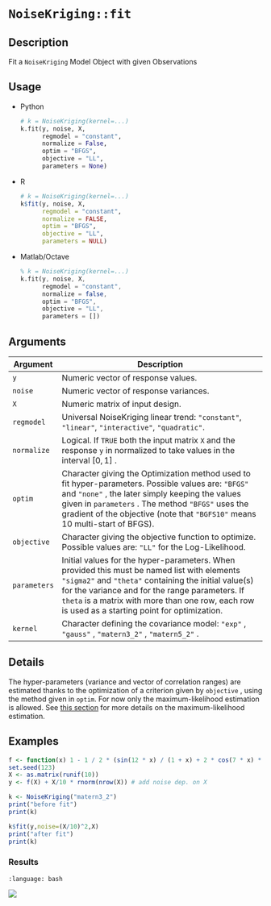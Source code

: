 # `NoiseKriging::fit`


## Description

Fit a `NoiseKriging` Model Object with given Observations


## Usage

* Python
    ```python
    # k = NoiseKriging(kernel=...)
    k.fit(y, noise, X, 
          regmodel = "constant",
          normalize = False,
          optim = "BFGS",
          objective = "LL",
          parameters = None)
    ```
* R
    ```r
    # k = NoiseKriging(kernel=...)
    k$fit(y, noise, X, 
          regmodel = "constant",
          normalize = FALSE,
          optim = "BFGS",
          objective = "LL",
          parameters = NULL)
    ```
* Matlab/Octave
    ```octave
    % k = NoiseKriging(kernel=...)
    k.fit(y, noise, X, 
          regmodel = "constant",
          normalize = false,
          optim = "BFGS",
          objective = "LL",
          parameters = [])
    ```


## Arguments

Argument      |Description
------------- |----------------
`y`     |     Numeric vector of response values.
`noise`     |     Numeric vector of response variances.
`X`     |     Numeric matrix of input design.
`regmodel`     |     Universal NoiseKriging linear trend: `"constant"`, `"linear"`, `"interactive"`, `"quadratic"`.
`normalize`     |     Logical. If `TRUE` both the input matrix `X` and the response `y` in normalized to take values in the interval $[0, 1]$ .
`optim`     |     Character giving the Optimization method used to fit hyper-parameters. Possible values are: `"BFGS"` and `"none"` , the later simply keeping the values given in `parameters` . The method `"BFGS"` uses the gradient of the objective (note that `"BGFS10"` means 10 multi-start of BFGS).
`objective`     |     Character giving the objective function to optimize. Possible values are: `"LL"` for the Log-Likelihood.
`parameters`     |     Initial values for the hyper-parameters. When provided this must be named list with elements `"sigma2"`  and `"theta"` containing the initial value(s) for the variance and for the range parameters. If `theta` is a matrix with more than one row, each row is used as a starting point for optimization.
`kernel`     |     Character defining the covariance model: `"exp"` , `"gauss"` , `"matern3_2"` , `"matern5_2"` .


## Details

The hyper-parameters (variance and vector of correlation ranges) are
 estimated thanks to the optimization of a criterion given by
 `objective` , using the method given in `optim`. For now only the
 maximum-likelihood estimation is allowed. See [this section](SecMLE)
 for more details on the maximum-likelihood estimation.
  

## Examples

```r
f <- function(x) 1 - 1 / 2 * (sin(12 * x) / (1 + x) + 2 * cos(7 * x) * x^5 + 0.7)
set.seed(123)
X <- as.matrix(runif(10))
y <- f(X) + X/10 * rnorm(nrow(X)) # add noise dep. on X

k <- NoiseKriging("matern3_2")
print("before fit")
print(k)

k$fit(y,noise=(X/10)^2,X)
print("after fit")
print(k)
```

### Results
```{literalinclude} ../functions/examples/fit.NoiseKriging.md.Rout
:language: bash
```
![](../functions/examples/fit.NoiseKriging.md.png)



